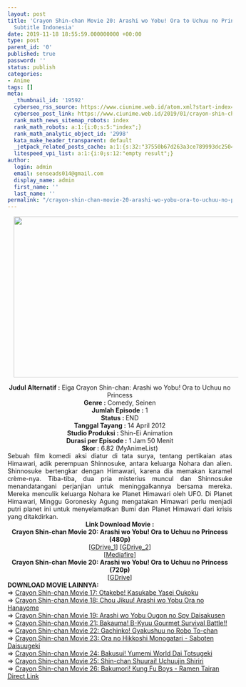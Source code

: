 ```yaml
---
layout: post
title: 'Crayon Shin-chan Movie 20: Arashi wo Yobu! Ora to Uchuu no Princess Movie
  Subtitle Indonesia'
date: 2019-11-18 18:55:59.000000000 +00:00
type: post
parent_id: '0'
published: true
password: ''
status: publish
categories:
- Anime
tags: []
meta:
  _thumbnail_id: '19592'
  cyberseo_rss_source: https://www.ciunime.web.id/atom.xml?start-index=2401&max-results=150
  cyberseo_post_link: https://www.ciunime.web.id/2019/01/crayon-shin-chan-movie-20-arashi-wo.html
  rank_math_news_sitemap_robots: index
  rank_math_robots: a:1:{i:0;s:5:"index";}
  rank_math_analytic_object_id: '2998'
  kata_make_header_transparent: default
  _jetpack_related_posts_cache: a:1:{s:32:"37550b67d263a3ce789993dc25046c5f";a:2:{s:7:"expires";i:1649998493;s:7:"payload";a:0:{}}}
  litespeed_vpi_list: a:1:{i:0;s:12:"empty result";}
author:
  login: admin
  email: senseads014@gmail.com
  display_name: admin
  first_name: ''
  last_name: ''
permalink: "/crayon-shin-chan-movie-20-arashi-wo-yobu-ora-to-uchuu-no-princess-movie-subtitle-indonesia/"
---
```

<div class="separator" style="clear: both; text-align: center;"><a href="https://1.bp.blogspot.com/-ceh7emlMIho/XEiVHqo0_4I/AAAAAAAAIFY/VKyjEyCcoUwYP6wLpDHptv2SKYWW2M03wCPcBGAYYCw/s1600/Crayon%2BShin-chan%2BMovie%2B20%2B-%2BArashi%2Bwo%2BYobu%2521%2BOra%2Bto%2BUchuu%2Bno%2BPrincess.jpg" imageanchor="1" style="margin-left: 1em; margin-right: 1em;"><img border="0" data-original-height="720" data-original-width="1280" height="360" src="{{ site.baseurl }}/assets/2019/11/Crayon%2BShin-chan%2BMovie%2B20%2B-%2BArashi%2Bwo%2BYobu%2521%2BOra%2Bto%2BUchuu%2Bno%2BPrincess.jpg" width="640" /></a></div>
<p>
<div style="text-align: center;"><b>Judul</b><b><b> Alternatif</b> :</b> Eiga Crayon Shin-chan: Arashi wo Yobu! Ora to Uchuu no Princess</div>
<div style="text-align: center;"><b><b>Genre :</b></b> Comedy, Seinen</div>
<div style="text-align: center;"><b>Jumlah Episode :</b> 1<br /><b>Status :&nbsp;</b>END<br /><b>Tanggal Tayang :</b> 14 April 2012<br /><b>Studio Produksi : </b>Shin-Ei Animation<br /><b>Durasi per Episode :</b> 1 Jam 50 Menit</div>
<div style="text-align: center;"><b>Skor :</b> 6.82 (MyAnimeList)</div>
<div style="text-align: center;"></div>
<div style="text-align: justify;">Sebuah film komedi aksi diatur di tata surya, tentang pertikaian atas Himawari, adik perempuan Shinnosuke, antara keluarga Nohara dan alien. Shinnosuke bertengkar dengan Himawari, karena dia memakan karamel crème-nya. Tiba-tiba, dua pria misterius muncul dan Shinnosuke menandatangani perjanjian untuk meninggalkannya bersama mereka. Mereka menculik keluarga Nohara ke Planet Himawari oleh UFO. Di Planet Himawari, Minggu Goronesky Agung mengatakan Himawari perlu menjadi putri planet ini untuk menyelamatkan Bumi dan Planet Himawari dari krisis yang ditakdirkan.</div>
<div style="text-align: justify;"></div>
<div style="text-align: justify;"></div>
<div style="text-align: center;"><b>Link Download Movie :</b></div>
<div style="text-align: center;">
<div style="text-align: center;">
<div style="text-align: center;"><b>Crayon Shin-chan Movie 20: Arashi wo Yobu! Ora to Uchuu no Princess (480p)</b></div>
</div>
</div>
<div style="text-align: center;">[<a href="https://drive.google.com/uc?id=15onVriHG9cmaTex3FbjoqXH8SmnR3IJc" target="_blank" rel="noopener">GDrive_1</a>] [<a href="https://drive.google.com/uc?id=1x3fvZvNCXP_INEOcjh-ESzwoPOpLxgT4" target="_blank" rel="noopener">GDrive_2</a>]<br />[<a href="https://www.mediafire.com/file/y39kccddbdjl7xd/%255BSub-Arashi%255D-Crayon_Shin-chan_movie_20%255Bind%255D.mkv/file" target="_blank" rel="noopener">Mediafire</a>]</div>
<div style="text-align: center;">
<div style="text-align: center;"><b>Crayon Shin-chan Movie 20: Arashi wo Yobu! Ora to Uchuu no Princess (720p)</b><br />[<a href="https://drive.google.com/uc?id=1XjkRyfwMgIGyCIl3GiYqo67egIiMFyCN" target="_blank" rel="noopener">GDrive</a>]
<div style="text-align: left;">
<div style="text-align: left;"></div>
<div style="text-align: left;"><b>DOWNLOAD MOVIE LAINNYA:</b></div>
<div style="text-align: left;">=&gt;&nbsp;<a href="https://www.ciunime.web.id/2019/01/crayon-shin-chan-movie-17-otakebe.html" target="_blank" rel="noopener">Crayon Shin-chan Movie 17: Otakebe! Kasukabe Yasei Oukoku</a></div>
<div style="text-align: left;">=&gt;&nbsp;<a href="https://www.ciunime.web.id/2019/08/crayon-shin-chan-movie-18-chou-jikuu.html" target="_blank" rel="noopener">Crayon Shin-chan Movie 18: Chou Jikuu! Arashi wo Yobu Ora no Hanayome</a></div>
<div style="text-align: left;">=&gt;&nbsp;<a href="https://www.ciunime.web.id/2019/01/crayon-shin-chan-movie-19-arashi-wo.html" target="_blank" rel="noopener">Crayon Shin-chan Movie 19: Arashi wo Yobu Ougon no Spy Daisakusen</a></div>
<div style="text-align: left;">=&gt;&nbsp;<a href="https://www.ciunime.web.id/2019/08/crayon-shin-chan-movie-21-bakauma-b.html" target="_blank" rel="noopener">Crayon Shin-chan Movie 21: Bakauma! B-Kyuu Gourmet Survival Battle!!</a></div>
<div style="text-align: left;">=&gt;&nbsp;<a href="https://www.ciunime.web.id/2019/08/crayon-shin-chan-movie-22-gachinko.html" target="_blank" rel="noopener">Crayon Shin-chan Movie 22: Gachinko! Gyakushuu no Robo To-chan</a></div>
<div style="text-align: left;">=&gt;&nbsp;<a href="https://www.ciunime.web.id/2019/01/crayon-shin-chan-movie-23-ora-no.html" target="_blank" rel="noopener">Crayon Shin-chan Movie 23: Ora no Hikkoshi Monogatari - Saboten Daisuugeki</a></div>
<div style="text-align: left;">=&gt;&nbsp;<a href="https://www.ciunime.web.id/2019/01/crayon-shin-chan-movie-24-bakusui.html" target="_blank" rel="noopener">Crayon Shin-chan Movie 24: Bakusui! Yumemi World Dai Totsugeki</a></div>
<div style="text-align: left;">=&gt;&nbsp;<a href="https://www.ciunime.web.id/2019/01/crayon-shin-chan-movie-25-shin-chan.html" target="_blank" rel="noopener">Crayon Shin-chan Movie 25: Shin-chan Shuurai! Uchuujin Shiriri</a></div>
<div style="text-align: left;">=&gt;&nbsp;<a href="https://www.ciunime.web.id/2019/08/crayon-shin-chan-movie-26-bakumori-kung.html" target="_blank" rel="noopener">Crayon Shin-chan Movie 26: Bakumori! Kung Fu Boys - Ramen Tairan</a></div>
<div style="text-align: left;"></div>
</div>
</div>
</div>
<link rel="stylesheet" href="https://cdnjs.cloudflare.com/ajax/libs/font-awesome/4.7.0/css/font-awesome.min.css" />
<div class="divbtn"> <a href="https://handymansurrender.com/fihup8buzv?key=94550f7ce39444073321dde3b8782f97" class="btn"><i class="fa fa-download"></i> Direct Link</a> </div>
